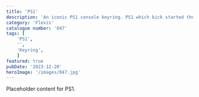 ```yaml
---
title: 'PS1'
description: 'An iconic PS1 console keyring. PS1 which kick started the Plastation rise to fame'
category: 'Flexis'
catalogue number: '047'
tags: [
    'PS1', 
    '',
    'Keyring', 
    ]
featured: true
pubDate: '2023-12-20'
heroImage: '/images/047.jpg'
---
```


Placeholder content for PS1.